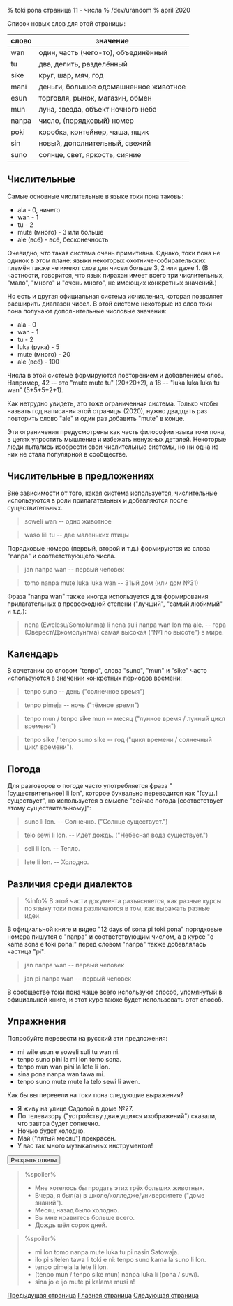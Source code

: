 % toki pona страница 11 - числа
% /dev/urandom
% april 2020

Список новых слов для этой страницы:

| слово     | значение                                |
|-----------|-----------------------------------------|
| wan       | один, часть (чего-то), объединённый     |
| tu        | два, делить, разделённый                |
| sike      | круг, шар, мяч, год                     |
| mani      | деньги, большое одомашненное животное   |
| esun      | торговля, рынок, магазин, обмен         |
| mun       | луна, звезда, объект ночного неба       |
| nanpa     | число, (порядковый) номер               |
| poki      | коробка, контейнер, чаша, ящик          |
| sin       | новый, дополнительный, свежий           |
| suno      | солнце, свет, яркость, сияние           |

## Числительные

Самые основные числительные в языке токи пона таковы:

* ala - 0, ничего
* wan - 1
* tu - 2
* mute (много) - 3 или больше
* ale (всё) - всё, бесконечность

Очевидно, что такая система очень примитивна. Однако, токи пона не одинок в этом
плане: языки некоторых охотниче-собирательских племён также не имеют слов для
чисел больше 3, 2 или даже 1. (В частности, говорится, что язык пирахан имеет
всего три числительных, "мало", "много" и "очень много", не имеющих конкретных
значений.)

Но есть и другая официальная система исчисления, которая позволяет расширить
диапазон чисел. В этой системе некоторые из слов токи пона получают
дополнительные числовые значения:

* ala - 0
* wan - 1
* tu - 2
* luka (рука) - 5
* mute (много) - 20
* ale (всё) - 100

Числа в этой системе формируются повторением и добавлением слов. Например, 
42 -- это "mute mute tu" (20+20+2), а 18 -- "luka luka luka tu wan"
(5+5+5+2+1).

Как нетрудно увидеть, это тоже ограниченная система. Только чтобы назвать год
написания этой страницы (2020), нужно двадцать раз повторить слово "ale" и один
раз добавить "mute" в конце.

Эти ограничения предусмотрены как часть философии языка токи пона, в целях
упростить мышление и избежать ненужных деталей. Некоторые люди пытались
изобрести свои числительные системы, но ни одна из них не стала популярной в
сообществе.

## Числительные в предложениях

Вне зависимости от того, какая система используется, числительные используются в
роли прилагательных и добавляются после существительных.

> soweli wan -- одно животное

> waso lili tu -- две маленьких птицы

Порядковые номера (первый, второй и т.д.) формируются из слова "nanpa" и
соответствующего числа.

> jan nanpa wan -- первый человек

> tomo nanpa mute luka luka wan -- 31ый дом (или дом №31)

Фраза "nanpa wan" также иногда используется для формирования прилагательных в
превосходной степени ("лучший", "самый любимый" и т.д.):

> nena (Ewelesu/Somolunma) li nena suli nanpa wan lon ma ale. -- гора
> (Эверест/Джомолунгма) самая высокая ("№1 по высоте") в мире.

## Календарь

В сочетании со словом "tenpo", слова "suno", "mun" и "sike" часто используются в
значении конкретных периодов времени:

> tenpo suno -- день ("солнечное время")

> tenpo pimeja -- ночь ("тёмное время")

> tenpo mun / tenpo sike mun -- месяц ("лунное время / лунный цикл времени")

> tenpo sike / tenpo suno sike -- год ("цикл времени / солнечный цикл времени").

## Погода

Для разговоров о погоде часто употребляется фраза "[существительное] li lon",
которое буквально переводится как "[сущ.] существует", но используется в смысле
"сейчас погода [соответствует этому существительному]":

> suno li lon. -- Солнечно. ("Солнце существует.")

> telo sewi li lon. -- Идёт дождь. ("Небесная вода существует.")

> seli li lon. -- Тепло.

> lete li lon. -- Холодно.

## Различия среди диалектов

> %info%
> В этой части документа разъясняется, как разные курсы по языку токи пона
> различаются в том, как выражать разные идеи.

В официальной книге и видео "12 days of sona pi toki pona" порядковые номера
пишутся с "nanpa" и соответствующим числом, а в курсе "o kama sona e toki pona!"
перед словом "nanpa" также добавлялась частица "pi":

> jan nanpa wan -- первый человек

> jan pi nanpa wan -- первый человек

В сообществе токи пона чаще всего используют способ, упомянутый в официальной
книге, и этот курс также будет использовать этот способ.

## Упражнения

Попробуйте перевести на русский эти предложения:

* mi wile esun e soweli suli tu wan ni. 
* tenpo suno pini la mi lon tomo sona.
* tenpo mun wan pini la lete li lon.
* sina pona nanpa wan tawa mi.
* tenpo suno mute mute la telo sewi li awen.

Как бы вы перевели на токи пона следующие выражения?

* Я живу на улице Садовой в доме №27.
* По телевизору ("устройству движущихся изображений") сказали, что завтра будет
  солнечно.
* Ночью будет холодно.
* Май ("пятый месяц") прекрасен.
* У вас так много музыкальных инструментов!

<button onclick="revealSpoilers();">Раскрыть ответы</button>

> %spoiler%
> * Мне хотелось бы продать этих трёх больших животных.
> * Вчера, я был(а) в школе/колледже/университете ("доме знаний").
> * Месяц назад было холодно.
> * Вы мне нравитесь больше всего.
> * Дождь шёл сорок дней.
>

> %spoiler%
> * mi lon tomo nanpa mute luka tu pi nasin Satowaja.
> * ilo pi sitelen tawa li toki e ni: tenpo suno kama la suno li lon.
> * tenpo pimeja la lete li lon.
> * (tenpo mun / tenpo sike mun) nanpa luka li (pona / suwi).
> * sina jo e ijo mute pi kalama musi a!
>

[Предыдущая страница](ru_10.html) [Главная страница](ru_index.html) [Следующая
страница](ru_12.html)
